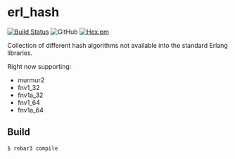erl_hash
=====

[![Build Status](https://travis-ci.com/silviucpp/erl_hash.svg?branch=master)](https://travis-ci.com/github/silviucpp/erl_hash)
![GitHub](https://img.shields.io/github/license/silviucpp/erl_hash)
[![Hex.pm](https://img.shields.io/hexpm/v/erl_hash)](https://hex.pm/packages/erl_hash)

Collection of different hash algorithms not available into the standard Erlang libraries.

Right now supporting:

- murmur2
- fnv1_32
- fnv1a_32
- fnv1_64
- fnv1a_64

Build
-----

    $ rebar3 compile
